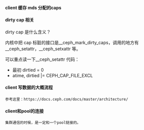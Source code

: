 #### client 缓存 mds 分配的caps


#### dirty cap 相关

dirty cap 是什么含义？

内核中把 cap 标脏的接口是__ceph_mark_dirty_caps，调用的地方有__ceph_setattr，__ceph_setxattr 等。

可以重点读一下__ceph_setattr 代码：

* 最初 dirtied = 0
* atime, dirtied |= CEPH_CAP_FILE_EXCL


#### client 写数据的大概流程

    参考这里：https://docs.ceph.com/docs/master/architecture/
        

#### client和pool的连接

    集群通信的时候，是一定和一个pool链接的。
